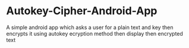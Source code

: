 # Autokey-Cipher-Android-App
A simple android app which asks a user for a plain text and key then encrypts it using autokey ecryption method then display then encrypted text 
